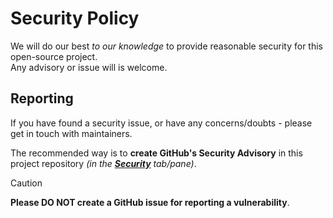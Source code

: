# Security Policy

We will do our best _to our knowledge_ to provide reasonable security for this open-source project.\
Any advisory or issue will is welcome.

## Reporting

If you have found a security issue, or have any concerns/doubts - please get in touch with maintainers.

The recommended way is to **create GitHub's Security Advisory** in this project repository
_(in the **[Security](https://github.com/xeho91/js-ast/security)** tab/pane)_.

> [!CAUTION]
>
> **Please DO NOT create a GitHub issue for reporting a vulnerability**.
